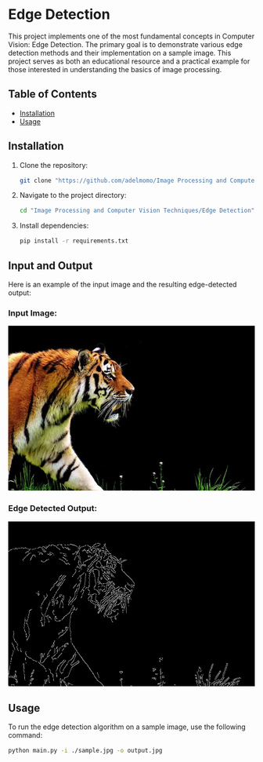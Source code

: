 # Edge Detection

This project implements one of the most fundamental concepts in Computer Vision: Edge Detection. The primary goal is to demonstrate various edge detection methods and their implementation on a sample image. This project serves as both an educational resource and a practical example for those interested in understanding the basics of image processing. 

## Table of Contents

- [Installation](#installation)
- [Usage](#usage)

## Installation

1. Clone the repository:

    ```bash
    git clone "https://github.com/adelmomo/Image Processing and Computer Vision Techniques/Edge Detection"
    ```

2. Navigate to the project directory:

    ```bash
    cd "Image Processing and Computer Vision Techniques/Edge Detection"
    ```

3. Install dependencies:

    ```bash
    pip install -r requirements.txt
    ```

## Input and Output

Here is an example of the input image and the resulting edge-detected output:

### Input Image:
![Input Image](./sample.jpg)

### Edge Detected Output:
![Output Image](./output.jpg)

## Usage

To run the edge detection algorithm on a sample image, use the following command:

```bash
python main.py -i ./sample.jpg -o output.jpg